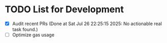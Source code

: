 # TODO List for Development

- [x] Audit recent PRs  (Done at Sat Jul 26 22:25:15 2025: No actionable real task found.)
- [ ] Optimize gas usage